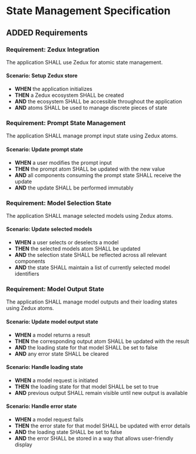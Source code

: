 # State Management Specification

## ADDED Requirements

### Requirement: Zedux Integration
The application SHALL use Zedux for atomic state management.

#### Scenario: Setup Zedux store
- **WHEN** the application initializes
- **THEN** a Zedux ecosystem SHALL be created
- **AND** the ecosystem SHALL be accessible throughout the application
- **AND** atoms SHALL be used to manage discrete pieces of state

### Requirement: Prompt State Management
The application SHALL manage prompt input state using Zedux atoms.

#### Scenario: Update prompt state
- **WHEN** a user modifies the prompt input
- **THEN** the prompt atom SHALL be updated with the new value
- **AND** all components consuming the prompt state SHALL receive the update
- **AND** the update SHALL be performed immutably

### Requirement: Model Selection State
The application SHALL manage selected models using Zedux atoms.

#### Scenario: Update selected models
- **WHEN** a user selects or deselects a model
- **THEN** the selected models atom SHALL be updated
- **AND** the selection state SHALL be reflected across all relevant components
- **AND** the state SHALL maintain a list of currently selected model identifiers

### Requirement: Model Output State
The application SHALL manage model outputs and their loading states using Zedux atoms.

#### Scenario: Update model output state
- **WHEN** a model returns a result
- **THEN** the corresponding output atom SHALL be updated with the result
- **AND** the loading state for that model SHALL be set to false
- **AND** any error state SHALL be cleared

#### Scenario: Handle loading state
- **WHEN** a model request is initiated
- **THEN** the loading state for that model SHALL be set to true
- **AND** previous output SHALL remain visible until new output is available

#### Scenario: Handle error state
- **WHEN** a model request fails
- **THEN** the error state for that model SHALL be updated with error details
- **AND** the loading state SHALL be set to false
- **AND** the error SHALL be stored in a way that allows user-friendly display
